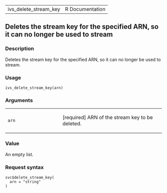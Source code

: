 <table style="width: 100%;">
<tbody>
<tr class="odd">
<td>ivs_delete_stream_key</td>
<td style="text-align: right;">R Documentation</td>
</tr>
</tbody>
</table>

## Deletes the stream key for the specified ARN, so it can no longer be used to stream

### Description

Deletes the stream key for the specified ARN, so it can no longer be
used to stream.

### Usage

    ivs_delete_stream_key(arn)

### Arguments

<table>
<colgroup>
<col style="width: 35%" />
<col style="width: 65%" />
</colgroup>
<tbody>
<tr class="odd">
<td><code id="ivs_delete_stream_key_:_arn">arn</code></td>
<td><p>[required] ARN of the stream key to be deleted.</p></td>
</tr>
</tbody>
</table>

### Value

An empty list.

### Request syntax

    svc$delete_stream_key(
      arn = "string"
    )
